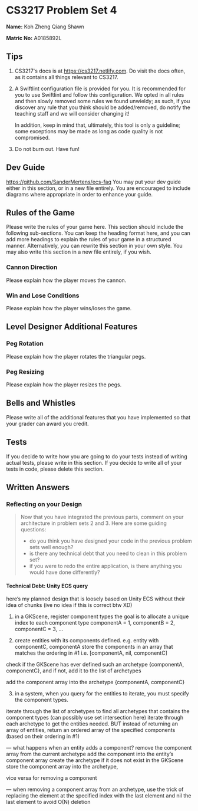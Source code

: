 # CS3217 Problem Set 4

**Name:** Koh Zheng Qiang Shawn

**Matric No:** A0185892L

## Tips
1. CS3217's docs is at https://cs3217.netlify.com. Do visit the docs often, as
   it contains all things relevant to CS3217.
2. A Swiftlint configuration file is provided for you. It is recommended for you
   to use Swiftlint and follow this configuration. We opted in all rules and
   then slowly removed some rules we found unwieldy; as such, if you discover
   any rule that you think should be added/removed, do notify the teaching staff
   and we will consider changing it!

   In addition, keep in mind that, ultimately, this tool is only a guideline;
   some exceptions may be made as long as code quality is not compromised.
3. Do not burn out. Have fun!

## Dev Guide
https://github.com/SanderMertens/ecs-faq
You may put your dev guide either in this section, or in a new file entirely.
You are encouraged to include diagrams where appropriate in order to enhance
your guide.

## Rules of the Game
Please write the rules of your game here. This section should include the
following sub-sections. You can keep the heading format here, and you can add
more headings to explain the rules of your game in a structured manner.
Alternatively, you can rewrite this section in your own style. You may also
write this section in a new file entirely, if you wish.

### Cannon Direction
Please explain how the player moves the cannon.

### Win and Lose Conditions
Please explain how the player wins/loses the game.

## Level Designer Additional Features

### Peg Rotation
Please explain how the player rotates the triangular pegs.

### Peg Resizing
Please explain how the player resizes the pegs.

## Bells and Whistles
Please write all of the additional features that you have implemented so that
your grader can award you credit.

## Tests
If you decide to write how you are going to do your tests instead of writing
actual tests, please write in this section. If you decide to write all of your
tests in code, please delete this section.

## Written Answers

### Reflecting on your Design
> Now that you have integrated the previous parts, comment on your architecture
> in problem sets 2 and 3. Here are some guiding questions:
> - do you think you have designed your code in the previous problem sets well
>   enough?
> - is there any technical debt that you need to clean in this problem set?
> - if you were to redo the entire application, is there anything you would
>   have done differently?

#### Technical Debt: Unity ECS query
here’s my planned design that is loosely based on Unity ECS without their idea of chunks (ive no idea if this is correct btw XD)

1. in a GKScene, register component types
the goal is to allocate a unique index to each component type
componentA = 1, componentB = 2, componentC = 3, …

2. create entities with its components defined.
e.g. entity with componentC, componentA
store the components in an array that matches the ordering in #1 i.e. [componentA, nil, componentC]

check if the GKScene has ever defined such an archetype {componentA, componentC}, and if not, add it to the list of archetypes

add the component array into the archetype {componentA, componentC}

3. in a system, when you query for the entities to iterate, you must specify the component types.

iterate through the list of archetypes to find all archetypes that contains the component types (can possibly use set intersection here)
iterate through each archetype to get the entities needed.
BUT instead of returning an array of entities, return an ordered array of the specified components (based on their ordering in #1)

—
what happens when an entity adds a component?
remove the component array from the current archetype
add the component into the entity’s component array
create the archetype if it does not exist in the GKScene
store the component array into the archetype,

vice versa for removing a component

—
when removing a component array from an archetype, use the trick of replacing the element at the specified index with the last element and nil the last element to avoid O(N) deletion

